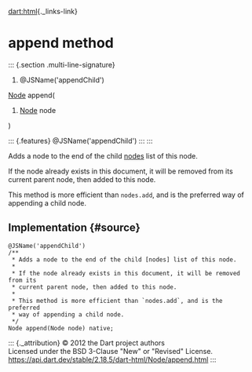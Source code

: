 [dart:html](../../dart-html/dart-html-library){._links-link}

append method
=============

::: {.section .multi-line-signature}
<div>

1.  \@JSName(\'appendChild\')

</div>

[Node](../node-class) append(

1.  [Node](../node-class) node

)

::: {.features}
\@JSName(\'appendChild\')
:::
:::

Adds a node to the end of the child [nodes](nodes) list of this node.

If the node already exists in this document, it will be removed from its
current parent node, then added to this node.

This method is more efficient than `nodes.add`, and is the preferred way
of appending a child node.

Implementation {#source}
--------------

``` {.language-dart data-language="dart"}
@JSName('appendChild')
/**
 * Adds a node to the end of the child [nodes] list of this node.
 *
 * If the node already exists in this document, it will be removed from its
 * current parent node, then added to this node.
 *
 * This method is more efficient than `nodes.add`, and is the preferred
 * way of appending a child node.
 */
Node append(Node node) native;
```

::: {._attribution}
© 2012 the Dart project authors\
Licensed under the BSD 3-Clause \"New\" or \"Revised\" License.\
<https://api.dart.dev/stable/2.18.5/dart-html/Node/append.html>
:::

